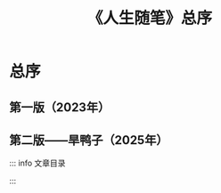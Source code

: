 ﻿---
title: 《人生随笔》总序
categories: 人生随笔
tags: [随便写写]
publishDate: "2025-01-13"
---
<script setup lang="ts">
    import { data } from './life.data.ts'
    import ArticleList from '../../components/ArticleList.vue'
</script>

# 总序

## 第一版（2023年）

<!--@include: ./2023-01-23-总序1.md{3,}-->

## 第二版——旱鸭子（2025年）

<!--@include: ./2025-01-13-总序2.md{3,}-->

::: info 文章目录

<ArticleList :source="data" />

:::